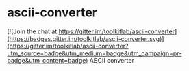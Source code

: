 # ascii-converter

[![Join the chat at https://gitter.im/toolkitlab/ascii-converter](https://badges.gitter.im/toolkitlab/ascii-converter.svg)](https://gitter.im/toolkitlab/ascii-converter?utm_source=badge&utm_medium=badge&utm_campaign=pr-badge&utm_content=badge)
ASCII converter
